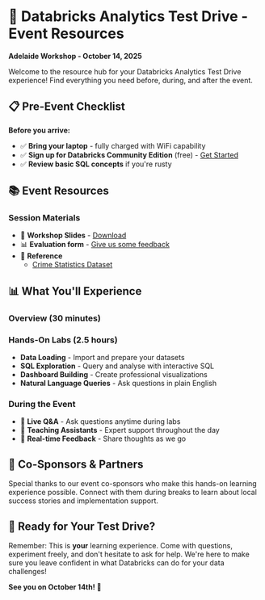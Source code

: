 # 🎯 Databricks Analytics Test Drive - Event Resources

**Adelaide Workshop - October 14, 2025**  

Welcome to the resource hub for your Databricks Analytics Test Drive experience! Find everything you need before, during, and after the event.

## 📋 Pre-Event Checklist

**Before you arrive:**
- ✅ **Bring your laptop** - fully charged with WiFi capability
- ✅ **Sign up for Databricks Community Edition** (free) - [Get Started](https://login.databricks.com/?dbx_source=docs&intent=CE_SIGN_UP)
- ✅ **Review basic SQL concepts** if you're rusty

## 📚 Event Resources

### **Session Materials**
- 📖 **Workshop Slides** - [Download](https://to-be-update)
- 📊 **Evaluation form** - [Give us some feedback](https://forms.gle/7fLB5C6Tc9nkZiPA7)
- 🎯 **Reference** 
  - [Crime Statistics Dataset](https://data.sa.gov.au/data/dataset/crime-statistics)

## 📊 What You'll Experience

### **Overview (30 minutes)**

### **Hands-On Labs (2.5 hours)**
- **Data Loading** - Import and prepare your datasets
- **SQL Exploration** - Query and analyse with interactive SQL
- **Dashboard Building** - Create professional visualizations
- **Natural Language Queries** - Ask questions in plain English

### **During the Event**
- 💬 **Live Q&A** - Ask questions anytime during labs
- 🤝 **Teaching Assistants** - Expert support throughout the day
- 📱 **Real-time Feedback** - Share thoughts as we go

## 🤝 Co-Sponsors & Partners

Special thanks to our event co-sponsors who make this hands-on learning experience possible. Connect with them during breaks to learn about local success stories and implementation support.

## 🚀 Ready for Your Test Drive?

Remember: This is **your** learning experience. Come with questions, experiment freely, and don't hesitate to ask for help. We're here to make sure you leave confident in what Databricks can do for your data challenges!

**See you on October 14th! 🎉**
